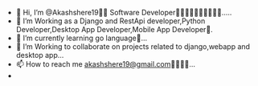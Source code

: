 - 👋 Hi, I’m @Akashshere19👨‍💻 Software Developer👨‍💻👨‍💻👨‍💻👨‍💻👨‍💻.....
- 👀 I’m Working as a Django and RestApi developer,Python Developer,Desktop App Developer,Mobile App Developer🤟.
- 🌱 I’m currently learning go language💪...
- 💞️ I’m Working to collaborate on projects related to django,webapp and desktop app...
- 📫 How to reach me akashshere19@gmail.com🙋‍♂️🙋‍♂️...
- 

<!---
Akashshere19/Akashshere19 is a ✨ special ✨ repository because its `README.md` (this file) appears on your GitHub profile.
You can click the Preview link to take a look at your changes.
--->
